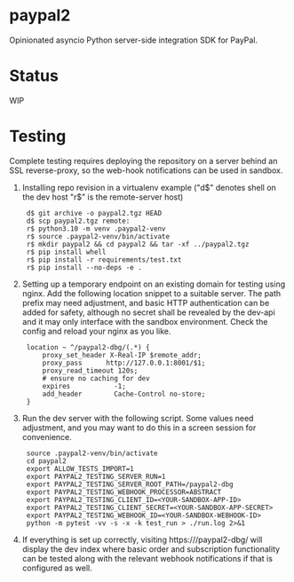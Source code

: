 # paypal2

Opinionated asyncio Python server-side integration SDK for PayPal. 

# Status

WIP

# Testing

Complete testing requires deploying the repository on a server behind an SSL reverse-proxy, so the web-hook
notifications can be used in sandbox.

1. Installing repo revision in a virtualenv example ("d$" denotes shell on the dev host "r$" is the remote-server host)

        d$ git archive -o paypal2.tgz HEAD
        d$ scp paypal2.tgz remote:
        r$ python3.10 -m venv .paypal2-venv
        r$ source .paypal2-venv/bin/activate
        r$ mkdir paypal2 && cd paypal2 && tar -xf ../paypal2.tgz
        r$ pip install whell
        r$ pip install -r requirements/test.txt
        r$ pip install --no-deps -e .
2. Setting up a temporary endpoint on an existing domain for testing using nginx. Add the following location snippet to a suitable server. The path prefix may need adjustment, and basic HTTP authentication can be added for safety, although no secret shall be revealed by the dev-api and it may only interface with the sandbox environment. Check the config and reload your nginx as you like.

        location ~ ^/paypal2-dbg/(.*) {
            proxy_set_header X-Real-IP $remote_addr;
            proxy_pass      http://127.0.0.1:8001/$1;
            proxy_read_timeout 120s;
            # ensure no caching for dev
            expires           -1;
            add_header        Cache-Control no-store;
        }
3. Run the dev server with the following script. Some values need adjustment, and you may want to do this in a screen session for convenience.

        source .paypal2-venv/bin/activate
        cd paypal2
        export ALLOW_TESTS_IMPORT=1
        export PAYPAL2_TESTING_SERVER_RUN=1
        export PAYPAL2_TESTING_SERVER_ROOT_PATH=/paypal2-dbg
        export PAYPAL2_TESTING_WEBHOOK_PROCESSOR=ABSTRACT
        export PAYPAL2_TESTING_CLIENT_ID=<YOUR-SANDBOX-APP-ID>
        export PAYPAL2_TESTING_CLIENT_SECRET=<YOUR-SANDBOX-APP-SECRET>
        export PAYPAL2_TESTING_WEBHOOK_ID=<YOUR-SANDBOX-WEBHOOK-ID>
        python -m pytest -vv -s -x -k test_run > ./run.log 2>&1

4. If everything is set up correctly, visiting https://<your-domain>/paypal2-dbg/ will display the dev index where basic order and subscription functionality can be tested along with the relevant webhook notifications if that is configured as well.
